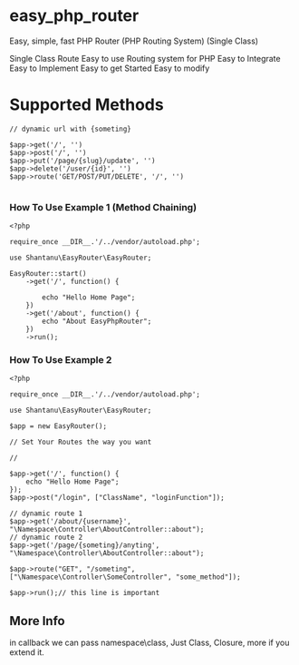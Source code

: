 # easy_php_router
Easy, simple, fast PHP Router (PHP Routing System) (Single Class)

Single Class Route
Easy to use Routing system for PHP
Easy to Integrate
Easy to Implement
Easy to get Started
Easy to modify





# Supported Methods 
```
// dynamic url with {someting}

$app->get('/', '')
$app->post('/', '')
$app->put('/page/{slug}/update', '')
$app->delete('/user/{id}', '')
$app->route('GET/POST/PUT/DELETE', '/', '')


```


### How To Use Example 1 (Method Chaining)

```
<?php

require_once __DIR__.'/../vendor/autoload.php';

use Shantanu\EasyRouter\EasyRouter;

EasyRouter::start()
    ->get('/', function() {
    
        echo "Hello Home Page";
    })
    ->get('/about', function() {
        echo "About EasyPhpRouter";
    })
    ->run();

```


### How To Use Example 2
```
<?php

require_once __DIR__.'/../vendor/autoload.php';

use Shantanu\EasyRouter\EasyRouter;

$app = new EasyRouter();

// Set Your Routes the way you want

// 

$app->get('/', function() {
    echo "Hello Home Page";
});
$app->post("/login", ["ClassName", "loginFunction"]);

// dynamic route 1
$app->get('/about/{username}', "\Namespace\Controller\AboutController::about");
// dynamic route 2
$app->get('/page/{someting}/anyting', "\Namespace\Controller\AboutController::about");

$app->route("GET", "/someting", ["\Namespace\Controller\SomeController", "some_method"]);

$app->run();// this line is important

```

## More Info
in callback we can pass namespace\class, Just Class, Closure, more if you extend it.

